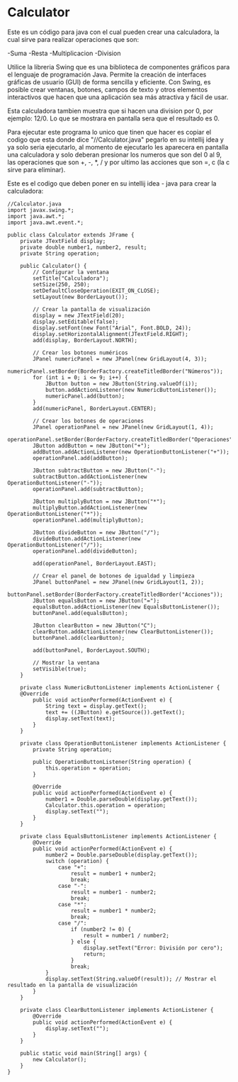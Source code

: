 # Calculator
Este es un código para java con el cual pueden crear una calculadora, la cual sirve para realizar operaciones que son:

-Suma
-Resta
-Multiplicacion
-Division

Utilice la libreria Swing que es una biblioteca de componentes gráficos para el lenguaje de programación Java. Permite la creación de interfaces gráficas de usuario (GUI) de forma sencilla y eficiente. Con Swing, es posible crear ventanas, botones, campos de texto y otros elementos interactivos que hacen que una aplicación sea más atractiva y fácil de usar.

Esta calculadora tambien muestra que si hacen una division por 0, por ejemplo: 12/0. Lo que se mostrara en pantalla sera que el resultado es 0.

Para ejecutar este programa lo unico que tinen que hacer es copiar el codigo que esta donde dice "//Calculator.java" pegarlo en su intellij idea y ya solo seria ejecutarlo, al momento de ejecutarlo les aparecera en pantalla una calculadora y solo deberan presionar los numeros que son del 0 al 9, las operaciones que son +, -, *, / y por ultimo las acciones que son =, c (la c sirve para eliminar).

Este es el codigo que deben poner en su intellij idea - java para crear la calculadora:

    //Calculator.java
    import javax.swing.*;
    import java.awt.*;
    import java.awt.event.*;

    public class Calculator extends JFrame {
        private JTextField display;
        private double number1, number2, result;
        private String operation;
    
        public Calculator() {
            // Configurar la ventana
            setTitle("Calculadora");
            setSize(250, 250);
            setDefaultCloseOperation(EXIT_ON_CLOSE);
            setLayout(new BorderLayout());

            // Crear la pantalla de visualización
            display = new JTextField(20);
            display.setEditable(false);
            display.setFont(new Font("Arial", Font.BOLD, 24));
            display.setHorizontalAlignment(JTextField.RIGHT);
            add(display, BorderLayout.NORTH);

            // Crear los botones numéricos
            JPanel numericPanel = new JPanel(new GridLayout(4, 3));
            numericPanel.setBorder(BorderFactory.createTitledBorder("Números"));
            for (int i = 0; i <= 9; i++) {
                JButton button = new JButton(String.valueOf(i));
                button.addActionListener(new NumericButtonListener());
                numericPanel.add(button);
            }
            add(numericPanel, BorderLayout.CENTER);

            // Crear los botones de operaciones
            JPanel operationPanel = new JPanel(new GridLayout(1, 4));
            operationPanel.setBorder(BorderFactory.createTitledBorder("Operaciones"));
            JButton addButton = new JButton("+");
            addButton.addActionListener(new OperationButtonListener("+"));
            operationPanel.add(addButton);

            JButton subtractButton = new JButton("-");
            subtractButton.addActionListener(new OperationButtonListener("-"));
            operationPanel.add(subtractButton);

            JButton multiplyButton = new JButton("*");
            multiplyButton.addActionListener(new OperationButtonListener("*"));
            operationPanel.add(multiplyButton);

            JButton divideButton = new JButton("/");
            divideButton.addActionListener(new OperationButtonListener("/"));
            operationPanel.add(divideButton);

            add(operationPanel, BorderLayout.EAST);

            // Crear el panel de botones de igualdad y limpieza
            JPanel buttonPanel = new JPanel(new GridLayout(1, 2));
            buttonPanel.setBorder(BorderFactory.createTitledBorder("Acciones"));
            JButton equalsButton = new JButton("=");
            equalsButton.addActionListener(new EqualsButtonListener());
            buttonPanel.add(equalsButton);

            JButton clearButton = new JButton("C");
            clearButton.addActionListener(new ClearButtonListener());
            buttonPanel.add(clearButton);

            add(buttonPanel, BorderLayout.SOUTH);

            // Mostrar la ventana
            setVisible(true);
        }

        private class NumericButtonListener implements ActionListener {
        @Override
            public void actionPerformed(ActionEvent e) {
                String text = display.getText();
                text += ((JButton) e.getSource()).getText();
                display.setText(text);
            }
        }

        private class OperationButtonListener implements ActionListener {
            private String operation;

            public OperationButtonListener(String operation) {
                this.operation = operation;
            }

            @Override
            public void actionPerformed(ActionEvent e) {
                number1 = Double.parseDouble(display.getText());
                Calculator.this.operation = operation;
                display.setText("");
            }
        }

        private class EqualsButtonListener implements ActionListener {
            @Override
            public void actionPerformed(ActionEvent e) {
                number2 = Double.parseDouble(display.getText());
                switch (operation) {
                    case "+":
                        result = number1 + number2;
                        break;
                    case "-":
                        result = number1 - number2;
                        break;
                    case "*":
                        result = number1 * number2;
                        break;
                    case "/":
                        if (number2 != 0) {
                            result = number1 / number2;
                        } else {
                            display.setText("Error: División por cero");
                            return;
                        }
                        break;
                }
                display.setText(String.valueOf(result)); // Mostrar el resultado en la pantalla de visualización
            }
        }

        private class ClearButtonListener implements ActionListener {
            @Override
            public void actionPerformed(ActionEvent e) {
                display.setText("");
            }
        }

        public static void main(String[] args) {
            new Calculator();
        }
    }
        
    
